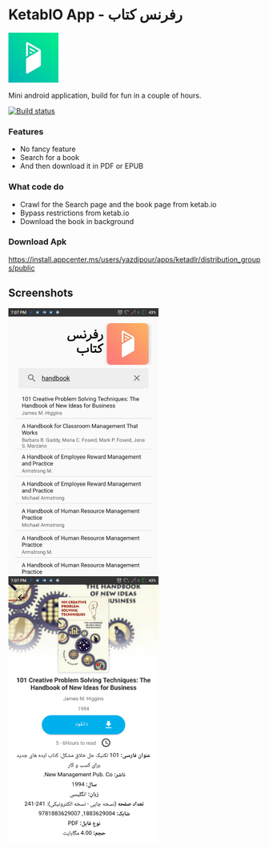 # KetabIO App - رفرنس کتاب

<img src="assets\Logo\logo_g.jpg" width="100">

Mini android application, build for fun in a couple of hours.

[![Build status](https://build.appcenter.ms/v0.1/apps/6f1505ad-afb4-4d60-9ca4-17efe2e705af/branches/master/badge)](https://appcenter.ms)


### Features

* No fancy feature
* Search for a book
* And then download it in PDF or EPUB

### What code do

* Crawl for the Search page and the book page from ketab.io
* Bypass restrictions from ketab.io
* Download the book in background


### Download Apk

https://install.appcenter.ms/users/yazdipour/apps/ketadlr/distribution_groups/public

## Screenshots

<img src="assets\Screenshots\Search.png" width="300">
<img src="assets\Screenshots\Book.png" width="300">